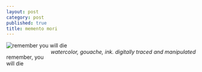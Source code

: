 ```yaml
---
layout: post
category: post
published: true
title: memento mori
---
```

![remember you will die]({{site.baseurl}}/media/memento-mori.jpeg)
<span class='date' style='float:right;'>*watercolor, gouache, ink. digitally traced and manipulated*</span>  
  
  

  
remember, you will die
